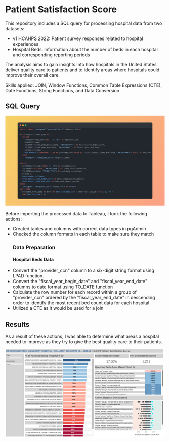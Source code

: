 # Patient Satisfaction Score

This repository includes a SQL query for processing hospital data from two datasets:
  <ul>
    <li>v1 HCAHPS 2022: Patient survey responses related to hospital experiences</li>
    <li>Hospital Beds: Information about the number of beds in each hospital and corresponding reporting periods</li>
  </ul>

The analysis aims to gain insights into how hospitals in the United States deliver quality care to patients and to identify areas where hospitals could improve their overall care.

Skills applied: JOIN, Window Functions, Common Table Expressions (CTE), Date Functions, String Functions, and Data Conversion

## SQL Query
<img src = "Snap.png">

Before importing the processed data to Tableau, I took the following actions:
<ul>
  <li>Created tables and columns with correct data types in pgAdmin</li>
  <li>Checked the column formats in each table to make sure they match</li>

### Data Preparation

#### Hospital Beds Data
  <li>Convert the "provider_ccn" column to a six-digit string format using LPAD function. </li>
  <li>Convert the "fiscal_year_begin_date" and "fiscal_year_end_date" columns to date format using TO_DATE function</li>
  <li>Calculate the row number for each record within a group of "provider_ccn" ordered by the "fiscal_year_end_date" in descending order to identify the most recent bed count data for each hospital</li>
  <li>Utilized a CTE as it would be used for a join</li>
</ul>

## Results
As a result of these actions, I was able to determine what areas a hospital needed to improve as they try to give the best quality care to their patients.

<img src = "Patient Satisfaction Score.png">
